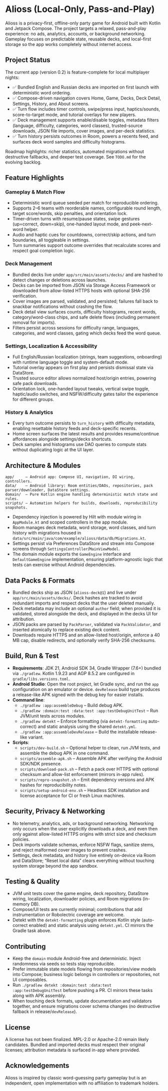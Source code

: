 # Alioss (Local-Only, Pass-and-Play)

Alioss is a privacy-first, offline-only party game for Android built with Kotlin and Jetpack Compose. The project targets a relaxed, pass-and-play experience: no ads, analytics, accounts, or background networking. Gameplay focuses on predictable state, reusable decks, and local-first storage so the app works completely without internet access.

## Project Status

The current app (version 0.2) is feature-complete for local multiplayer nights:

- ✅ Bundled English and Russian decks are imported on first launch with deterministic word ordering.
- ✅ Compose-driven navigation covers Home, Game, Decks, Deck Detail, Settings, History, and About screens.
- ✅ Turn flow includes timer controls, swipe/press input, haptics/sounds, score-to-target mode, and tutorial overlays for new players.
- ✅ Deck management supports enable/disable toggles, metadata filters (language, difficulty, categories, word classes), trusted-source downloads, JSON file imports, cover images, and per-deck statistics.
- ✅ Turn history persists outcomes in Room, powers a recents feed, and surfaces deck word samples and difficulty histograms.

Roadmap highlights: richer statistics, automated migrations without destructive fallbacks, and deeper test coverage. See `TODO.md` for the evolving backlog.

## Feature Highlights

### Gameplay & Match Flow
- Deterministic word queue seeded per match for reproducible ordering.
- Supports 2–6 teams with reorderable names, configurable round length, target score/words, skip penalties, and orientation lock.
- Timer-driven turns with resume/pause states, swipe gestures (up=correct, down=skip), one-handed layout mode, and peek-next-word helper.
- Audio and haptic cues for countdowns, correct/skip actions, and turn boundaries, all toggleable in settings.
- Turn summaries support outcome overrides that recalculate scores and respect goal completion logic.

### Deck Management
- Bundled decks live under `app/src/main/assets/decks/` and are hashed to detect changes or deletions across launches.
- Decks can be imported from JSON via Storage Access Framework or downloaded from allow-listed HTTPS hosts with optional SHA-256 verification.
- Cover images are parsed, validated, and persisted; failures fall back to snackbar notifications without crashing the flow.
- Deck detail view surfaces counts, difficulty histograms, recent words, category/word-class chips, and safe delete flows (including permanent removal for imports).
- Filters persist across sessions for difficulty range, languages, categories, and word classes, gating which decks feed the word queue.

### Settings, Localization & Accessibility
- Full English/Russian localization (strings, team suggestions, onboarding) with runtime language toggle and system-default mode.
- Tutorial overlay appears on first play and persists dismissal state via DataStore.
- Trusted source editor allows normalized host/origin entries, powering safe pack downloads.
- Orientation lock, one-handed layout tweaks, vertical swipe toggle, haptic/audio switches, and NSFW/difficulty gates tailor the experience for different groups.

### History & Analytics
- Every turn outcome persists to `turn_history` with difficulty metadata, enabling resettable history feeds and deck-specific recents.
- Home screen surfaces the latest results and provides resume/continue affordances alongside settings/decks shortcuts.
- Deck samples and histograms use DAO queries to compute stats without duplicating logic at the UI layer.

## Architecture & Modules

```
app/     – Android app: Compose UI, navigation, DI wiring, controllers.
data/    – Android library: Room entities/DAOs, repositories, pack parser/downloader, DataStore settings.
domain/  – Pure Kotlin engine handling deterministic match state and rules.
scripts/ – Automation helpers for builds, downloads, reproducibility snapshots.
```

- Dependency injection is powered by Hilt with module wiring in `AppModule.kt` and scoped controllers in the app module.
- Room manages deck metadata, word storage, word classes, and turn history with migrations housed in `data/src/main/java/com/example/alioss/data/db/Migrations.kt`.
- Settings persist via Preferences DataStore and stream into Compose screens through `SettingsController`/`MainViewModel`.
- The domain module exports the `GameEngine` interface and `DefaultGameEngine` implementation, ensuring platform-agnostic logic that tests can exercise without Android dependencies.

## Data Packs & Formats

- Bundled decks ship as JSON (`alioss-deck@1`) and live under `app/src/main/assets/decks/`. Deck hashes are tracked to avoid redundant imports and respect decks that the user deleted manually.
- Deck metadata may include an optional `author` field; when provided it is validated, stored alongside the deck, and displayed in the decks UI for attribution.
- JSON packs are parsed by `PackParser`, validated via `PackValidator`, and inserted atomically to replace existing deck content.
- Downloads require HTTPS and an allow-listed host/origin, enforce a 40 MB cap, disable redirects, and optionally verify SHA-256 checksums.

## Build, Run & Test

- **Requirements**: JDK 21, Android SDK 34, Gradle Wrapper (7.6+) bundled via `./gradlew`. Kotlin 1.9.23 and AGP 8.5.2 are configured in `gradle/libs.versions.toml`.
- **Android Studio**: Open the root project, let Gradle sync, and run the `app` configuration on an emulator or device. `devRelease` build type produces a release-like APK signed with the debug key for easier installs.
- **Command line**:
  - `./gradlew :app:assembleDebug` – Build debug APK.
  - `./gradlew :domain:test :data:test :app:testDebugUnitTest` – Run JVM/unit tests across modules.
  - `./gradlew detekt` – Enforce formatting (via `detekt-formatting` auto-correct) and static analysis using the shared `detekt.yml`.
  - `./gradlew :app:assembleDevRelease` – Build the installable release-like variant.
- **Scripts**:
  - `scripts/dev-build.sh` – Optional helper to clean, run JVM tests, and assemble the debug APK in one command.
  - `scripts/assemble-apk.sh` – Assemble APK after verifying the Android SDK/NDK presence.
  - `scripts/download-pack.sh` – Fetch a pack over HTTPS with optional checksum and allow-list enforcement (mirrors in-app rules).
  - `scripts/repro-snapshot.sh` – Emit dependency versions and APK hashes for reproducibility notes.
  - `scripts/setup-android-env.sh` – Headless SDK installation and license acceptance for CI or fresh Linux machines.

## Security, Privacy & Networking

- No telemetry, analytics, ads, or background networking. Networking only occurs when the user explicitly downloads a deck, and even then only against allow-listed HTTPS origins with strict size and checksum policies.
- Deck imports validate schemas, enforce NSFW flags, sanitize stems, and reject malformed cover images to prevent crashes.
- Settings, deck metadata, and history live entirely on-device via Room and DataStore; “Reset local data” clears everything without touching system storage beyond the app sandbox.

## Testing & Quality

- JVM unit tests cover the game engine, deck repository, DataStore wiring, localization, downloader policies, and Room migrations (in-memory DB).
- Compose/UI tests are currently minimal; contributions that add instrumentation or Robolectric coverage are welcome.
- Detekt with the `detekt-formatting` plugin enforces Kotlin style (auto-correct enabled) and static analysis using `detekt.yml`. CI mirrors the Gradle task above.

## Contributing

- Keep the `domain` module Android-free and deterministic. Inject randomness via seeds so tests stay reproducible.
- Prefer immutable state models flowing from repositories/view models into Compose; business logic belongs in controllers or repositories, not UI composables.
- Run `./gradlew detekt :domain:test :data:test :app:testDebugUnitTest` before pushing a PR. CI mirrors these tasks along with APK assembly.
- When touching deck formats, update documentation and validators together, and ensure migrations cover schema changes (no destructive fallback in release/`devRelease`).

## License

A license has not been finalized. MPL-2.0 or Apache-2.0 remain likely candidates. Bundled and imported decks must respect their original licenses; attribution metadata is surfaced in-app where provided.

## Acknowledgements

Alioss is inspired by classic word-guessing party gameplay but is an independent, open implementation with no affiliation to trademark holders.
